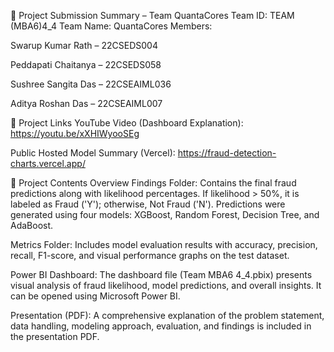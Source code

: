 📝 Project Submission Summary – Team QuantaCores
Team ID: TEAM (MBA6)4_4
Team Name: QuantaCores
Members:

Swarup Kumar Rath – 22CSEDS004

Peddapati Chaitanya – 22CSEDS058

Sushree Sangita Das – 22CSEAIML036

Aditya Roshan Das – 22CSEAIML007

🔗 Project Links
YouTube Video (Dashboard Explanation): https://youtu.be/xXHIWyooSEg

Public Hosted Model Summary (Vercel): https://fraud-detection-charts.vercel.app/

📁 Project Contents Overview
Findings Folder:
Contains the final fraud predictions along with likelihood percentages.
If likelihood > 50%, it is labeled as Fraud ('Y'); otherwise, Not Fraud ('N').
Predictions were generated using four models: XGBoost, Random Forest, Decision Tree, and AdaBoost.

Metrics Folder:
Includes model evaluation results with accuracy, precision, recall, F1-score, and visual performance graphs on the test dataset.

Power BI Dashboard:
The dashboard file (Team MBA6 4_4.pbix) presents visual analysis of fraud likelihood, model predictions, and overall insights. It can be opened using Microsoft Power BI.

Presentation (PDF):
A comprehensive explanation of the problem statement, data handling, modeling approach, evaluation, and findings is included in the presentation PDF.
